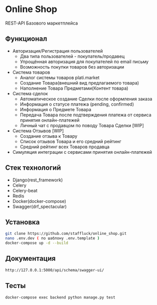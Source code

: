 # Online Shop

REST-API Базового маркетплейса


## Функционал

- Авторизация/Регистрация пользователей
    - Два типа пользователей - покупатель/продавец
    - Упрощённая авторизация для покупателей по email письму
    - Возможность покупки товаров без авторизации
- Система товаров
    - Аналог системы товаров plati.market
    - Создание Товара(внешний вид предлагаемого товара)
    - Наполнение Товара Предметами(Контент товара)
- Система сделок
    - Автоматическое создание Сделки после оформления заказа
    - Информация о статусе платежа (pending, confirmed)
    - Информация о Предмете Товара
    - Передача Товара после подтверждения платежа от сервиса принятия онлайн-платежей
    - Личный чат с продавцом по поводу Товара Сделки [WIP]
- Система Отзывов [WIP]
    - Создание отзыва к Товару
    - Список отзывов Товара и его средний рейтинг
    - Средний рейтинг всех Товаров продавца
- Симуляция интеграции с сервисами принятия онлайн-платежей

## Стек технологий
- Django(rest_framework)
- Celery
- Celery-beat
- Redis
- Docker(docker-compose)
- Swagger(drf_spectacular)

## Установка

```sh
git clone https://github.com/staffluck/online_shop.git
nano .env.dev ( по шаблону .env.template )
docker-compose up -d --build
```

## Документация
```sh
http://127.0.0.1:5000/api/schema/swagger-ui/
```
## Тесты
```sh
docker-compose exec backend python manage.py test
```
